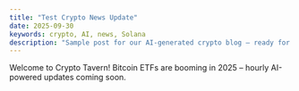 ```yaml
---
title: "Test Crypto News Update"
date: 2025-09-30
keywords: crypto, AI, news, Solana
description: "Sample post for our AI-generated crypto blog – ready for ad revenue!"
---
```

Welcome to Crypto Tavern! Bitcoin ETFs are booming in 2025 – hourly AI-powered updates coming soon.